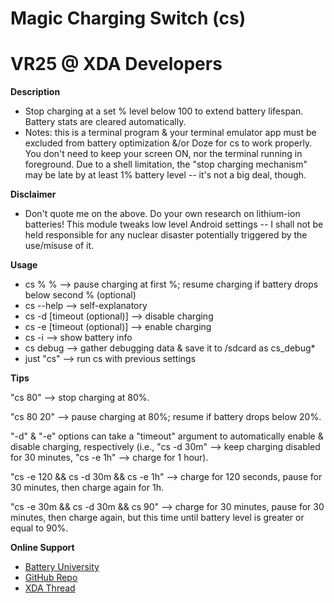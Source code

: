 # Magic Charging Switch (cs)
# VR25 @ XDA Developers


**Description**
- Stop charging at a set % level below 100 to extend battery lifespan. Battery stats are cleared automatically.
- Notes: this is a terminal program & your terminal emulator app must be excluded from battery optimization &/or Doze for cs to work properly. You don't need to keep your screen ON, nor the terminal running in foreground. Due to a shell limitation, the "stop charging mechanism" may be late by at least 1% battery level -- it's not a big deal, though.

**Disclaimer**
- Don't quote me on the above. Do your own research on lithium-ion batteries! This module tweaks low level Android settings -- I shall not be held responsible for any nuclear disaster potentially triggered by the use/misuse of it.


**Usage**
- cs % % --> pause charging at first %; resume charging if battery drops below second % (optional)
- cs --help --> self-explanatory
- cs -d [timeout (optional)] --> disable charging
- cs -e [timeout (optional)] --> enable charging
- cs -i --> show battery info
- cs debug --> gather debugging data & save it to /sdcard as cs_debug*
- just "cs" --> run cs with previous settings


**Tips**

"cs 80" --> stop charging at 80%.

"cs 80 20" --> pause charging at 80%; resume if battery drops below 20%.

"-d" & "-e" options can take a "timeout" argument to automatically enable & disable charging, respectively (i.e., "cs -d 30m" --> keep charging disabled for 30 minutes, "cs -e 1h" --> charge for 1 hour).

"cs -e 120 && cs -d 30m && cs -e 1h" --> charge for 120 seconds, pause for 30 minutes, then charge again for 1h.

"cs -e 30m && cs -d 30m && cs 90" --> charge for 30 minutes, pause for 30 minutes, then charge again, but this time until battery level is greater or equal to 90%.


**Online Support**
- [Battery University](http://batteryuniversity.com/learn/article/how_to_prolong_lithium_based_batteries)
- [GitHub Repo](https://github.com/Magisk-Modules-Repo/Magic-Charging-Switch)
- [XDA Thread](https://forum.xda-developers.com/apps/magisk/module-magic-charging-switch-cs-v2017-9-t3668427)

